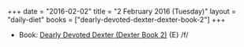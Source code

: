 +++
date = "2016-02-02"
title = "2 February 2016 (Tuesday)"
layout = "daily-diet"
books = ["dearly-devoted-dexter-dexter-book-2"]
+++

<ul>
<li class="entry books">Book: <a href="/books/dearly-devoted-dexter-dexter-book-2">Dearly Devoted Dexter (Dexter Book 2)</a> {E} /f/</li>
</ul>